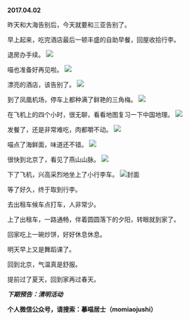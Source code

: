 
          
**2017.04.02**

昨天和大海告别后，今天就要和三亚告别了。

早上起来，吃完酒店最后一顿丰盛的自助早餐，回屋收拾行李。

退房办手续。
![](http://imglf.nosdn.127.net/img/S3NtOERYR25zTHhaSmc3dnRmRndWME5xeFhIbzRETnV2MElOWnQxcVdNQT0.jpg)


喵也准备好再见啦。
![](http://imglf1.nosdn.127.net/img/VnZGZlFlWVI1cncxSmJYUzRXMW8yT2hNdVRuV1pZeURiYnNZUGF4ZVJDOD0.jpg)


漂亮的酒店，该告别了。
![](http://imglf2.nosdn.127.net/img/dHhKQkpXVlBBd1F3SGdXdWZCN3pDaUFEV1BJSFdjeFAzU2o2OUFYMkJ3MD0.jpg)


到了凤凰机场，停车上都种满了鲜艳的三角梅。
![](http://imglf0.nosdn.127.net/img/VFZsSGg5RkR5MkhHZ1g3M01mR3RkOXFnSWhCcVZvRzZZblVYREtINmVWcz0.jpg)


在飞机上的四个小时，很无聊，看看地图复习一下中国地理。
![](http://imglf0.nosdn.127.net/img/b1o1Vk9sTTVRcHNUUUsybStyc2k0YlpKdE5hYlYxNWVaL0pJQlFsR2lDbz0.jpg)


发餐了，还是非常难吃，肉都嚼不动。
![](http://imglf.nosdn.127.net/img/ZUpiN3NHM0NLVXd4ZU9MZG1VSFJaY0ZsZDFVaFpZY3VJM3RTNVp0d255dz0.jpg)


喵点了海鲜面，味道还不错。
![](http://imglf0.nosdn.127.net/img/Nm42M2VqY01CeThUMzhVOGJ1bHZFZHBhSjhPbFUvNG5DQ0NJUEhxT09XOD0.jpg)


很快到北京了，看见了燕山山脉。
![](http://imglf2.nosdn.127.net/img/djNGeWQzRjNudHFJcW9qVmdqZjZneS8zTjdnMDBjNUlrRUJlRDBxRjVwWT0.jpg)


下了飞机，兴高采烈地坐上了小行李车。
![](http://imglf0.nosdn.127.net/img/bTB4cnk0S3A2cVdmb3NpdmgyTDErSkQ5ampoT0poczJCUXlqSEN5R0lSQT0.jpg)封面


等了好久，终于取到行李。

去出租车候车点打车，人非常少。

上了出租车，一路通畅，伴着圆圆落下的夕阳，转眼就到家了。

回家吃上一碗炒饼，好好休息休息。

明天早上又是舞蹈课了。

回到北京，气温真是舒服。

提前过了夏天，回到家再过春天。


***下期预告：清明活动***


**个人微信公众号，请搜索：摹喵居士（momiaojushi）**

        